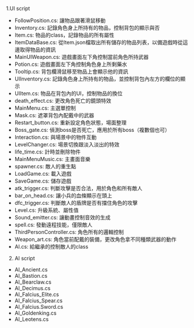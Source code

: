 1.UI script
  * FollowPosition.cs: 讓物品跟著滑鼠移動
  * Inventory.cs: 記錄角色身上所持有的物品，控制背包的顯示與否
  * Item.cs: 物品的class，記錄物品的所有屬性
  * ItemDataBase.cs: 從Item.json檔取出所有儲存的物品列表，以備遊戲時從這邊取得物品的資訊
  * MainUIWeapon.cs: 遊戲畫面左下角控制當前角色所持武器
  * Potion.cs: 遊戲畫面左下角控制角色身上所剩藥水
  * Tooltip.cs: 背包欄滑鼠移至物品上會顯示他的資訊
  * UIInventory.cs: 記錄角色身上所持有的物品，並控制背包內左方的欄位的顯示
  * UIItem.cs: 物品在背包內的UI，控制物品的換位
  * death_effect.cs: 更改角色死亡的鏡頭特效
  * MainMenu.cs: 主選單控制
  * Mask.cs: 遮罩背包內配戴中的武器
  * Restart_button.cs: 重新設定角色狀態，場面整理
  * Boss_gate.cs: 偵測boss是否死亡，應用於所有boss（複數個也可）
  * Interaction.cs: 與場景中的物件互動
  * LevelChanger.cs: 場景切換跟淡入淡出的特效
  * life_time.cs: 計時並刪除物件
  * MainMenuMusic.cs: 主畫面音樂
  * spawner.cs: 敵人的重生點
  * LoadGame.cs: 載入遊戲
  * SaveGame.cs: 儲存遊戲
  * atk_trigger.cs: 判斷攻擊是否合法，用於角色和所有敵人
  * bar_on_head.cs: 讓小兵的血條顯示在頭上
  * dfc_trigger.cs: 判斷敵人的盾牌是否有擋住角色的攻擊
  * Level.cs: 升級系統、屬性值
  * Sound_emitter.cs: 讓動畫控制音效的生成
  * spell.cs: 發動遠程技能，僅限敵人
  * ThirdPersonController.cs: 角色所有的邏輯控制
  * Weapon_art.cs: 角色當前配戴的裝備，更改角色拿不同種類武器的動作
  * AI.cs: 給繼承的控制敵人的class
2. AI script
  * AI_Ancient.cs
  * AI_Bastion.cs
  * AI_Bearclaw.cs
  * AI_Decimus.cs
  * AI_Falcius_Elite.cs
  * AI_Falcius_Spear.cs
  * AI_Falcius.Sword.cs
  * AI_Goldenking.cs
  * AI_Leotens.cs
